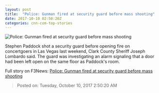 ```yaml
---
layout: post
title:  "Police: Gunman fired at security guard before mass shooting"
date: 2017-10-10 02:50:20Z
categories: cnn-com-top-stories
---
```


![Police: Gunman fired at security guard before mass shooting](http://i2.cdn.cnn.com/cnnnext/dam/assets/171003161018-01-paddocks-room-mandalay-bay-super-tease.jpg)

Stephen Paddock shot a security guard before opening fire on concertgoers in Las Vegas last weekend, Clark County Sheriff Joseph Lombardo said. The guard was investigating an alarm signaling that a door had been left open on the same floor as Paddock's room.


Full story on F3News: [Police: Gunman fired at security guard before mass shooting](http://www.f3nws.com/n/43YSxB)

> Posted on: Tuesday, October 10, 2017 2:50:20 AM
